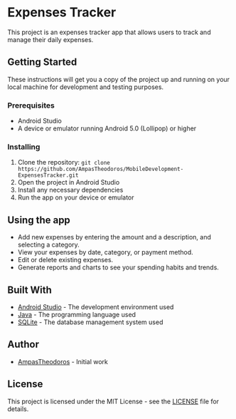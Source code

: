 # Expenses Tracker

This project is an expenses tracker app that allows users to track and manage their daily expenses.

## Getting Started

These instructions will get you a copy of the project up and running on your local machine for development and testing purposes.

### Prerequisites

- Android Studio
- A device or emulator running Android 5.0 (Lollipop) or higher

### Installing

1. Clone the repository: `git clone https://github.com/AmpasTheodoros/MobileDevelopment-ExpensesTracker.git`
2. Open the project in Android Studio
3. Install any necessary dependencies
4. Run the app on your device or emulator

## Using the app

- Add new expenses by entering the amount and a description, and selecting a category.
- View your expenses by date, category, or payment method.
- Edit or delete existing expenses.
- Generate reports and charts to see your spending habits and trends.

## Built With

- [Android Studio](https://developer.android.com/studio) - The development environment used
- [Java](https://www.java.com/en/) - The programming language used
- [SQLite](https://www.sqlite.org/index.html) - The database management system used

## Author

- [AmpasTheodoros](https://github.com/AmpasTheodoros) - Initial work

## License

This project is licensed under the MIT License - see the [LICENSE](LICENSE) file for details.
